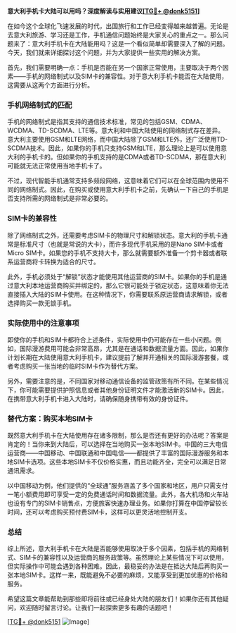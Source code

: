 **意大利手机卡大陆可以用吗？深度解读与实用建议[[TG💪+ @donk5151](https://t.me/s/donk5151)]**

在如今这个全球化飞速发展的时代，出国旅行和工作已经变得越来越普遍。无论是去意大利旅游、学习还是工作，手机通信问题始终是大家关心的重点之一。那么问题来了：意大利手机卡在大陆能用吗？这是一个看似简单却需要深入了解的问题。今天，我们就来详细探讨这个问题，并为大家提供一些实用的解决方案。

首先，我们需要明确一点：手机是否能在另一个国家正常使用，主要取决于两个因素——手机的网络制式以及SIM卡的兼容性。对于意大利手机卡能否在大陆使用，这需要从这两个方面进行分析。

### 手机网络制式的匹配

手机的网络制式是指其支持的通信技术标准，常见的包括GSM、CDMA、WCDMA、TD-SCDMA、LTE等。意大利和中国大陆使用的网络制式存在差异。意大利主要使用GSM和LTE网络，而中国大陆除了GSM和LTE外，还广泛使用TD-SCDMA技术。因此，如果你的手机只支持GSM和LTE，那么理论上是可以使用意大利的手机卡的。但如果你的手机支持的是CDMA或者TD-SCDMA，那在意大利可能就无法正常使用当地手机卡了。

不过，现代智能手机通常支持多频段网络，这意味着它们可以在全球范围内使用不同的网络制式。因此，在购买或使用意大利手机卡之前，先确认一下自己的手机是否支持所需的网络制式是非常必要的。

### SIM卡的兼容性

除了网络制式之外，还需要考虑SIM卡的物理尺寸和解锁状态。意大利的手机卡通常是标准尺寸（也就是常说的大卡），而许多现代手机采用的是Nano SIM卡或者Micro SIM卡。如果您的手机不支持大卡，那么就需要额外准备一个剪卡器或者联系运营商将卡转换为适合的尺寸。

此外，手机必须处于“解锁”状态才能使用其他运营商的SIM卡。如果你的手机是通过意大利本地运营商购买并绑定的，那么它很可能处于锁定状态，这意味着你无法直接插入大陆的SIM卡使用。在这种情况下，你需要联系原运营商请求解锁，或者选择购买一款无锁手机。

### 实际使用中的注意事项

即使你的手机和SIM卡都符合上述条件，实际使用中仍可能存在一些小问题。例如，国际漫游费用可能会非常高昂，尤其是在通话和数据流量方面。因此，如果你计划长期在大陆使用意大利手机卡，建议提前了解并开通相关的国际漫游套餐，或者考虑购买一张当地的临时SIM卡作为替代方案。

另外，需要注意的是，不同国家对移动通信设备的监管政策有所不同。在某些情况下，你可能需要提供护照信息或者其他身份证明文件才能激活新的SIM卡。因此，在携带意大利手机卡进入大陆时，请确保随身携带有效的身份证件。

### 替代方案：购买本地SIM卡

既然意大利手机卡在大陆使用存在诸多限制，那么是否还有更好的办法呢？答案是肯定的！当你来到大陆后，可以选择在当地购买一张本地SIM卡。中国的三大电信运营商——中国移动、中国联通和中国电信——都提供了丰富的国际漫游服务和本地SIM卡选项。这些本地SIM卡不仅价格实惠，而且功能齐全，完全可以满足日常通讯需求。

以中国移动为例，他们提供的“全球通”服务涵盖了多个国家和地区，用户只需支付一笔小额费用即可享受一定的免费通话时间和数据流量。此外，各大机场和火车站也设有专门的SIM卡销售点，方便旅客快速办理业务。如果你打算在中国停留较长时间，还可以考虑购买预付费SIM卡，这样可以更灵活地控制开支。

### 总结

综上所述，意大利手机卡在大陆是否能够使用取决于多个因素，包括手机的网络制式、SIM卡的兼容性以及运营商的服务政策等。虽然理论上某些情况下可以使用，但实际操作中可能会遇到各种困难。因此，最稳妥的办法是在抵达大陆后再购买一张本地SIM卡。这样一来，既能避免不必要的麻烦，又能享受到更加优惠的价格和服务。

希望这篇文章能帮助到那些即将前往或已经身处大陆的朋友们！如果你还有其他疑问，欢迎随时留言讨论。让我们一起探索更多有趣的话题吧！

[[TG💪+ @donk5151](https://t.me/s/donk5151) ![Image](https://i.postimg.cc/rwNCRYN7/Snipaste-2025-04-30-17-27-05.png)]